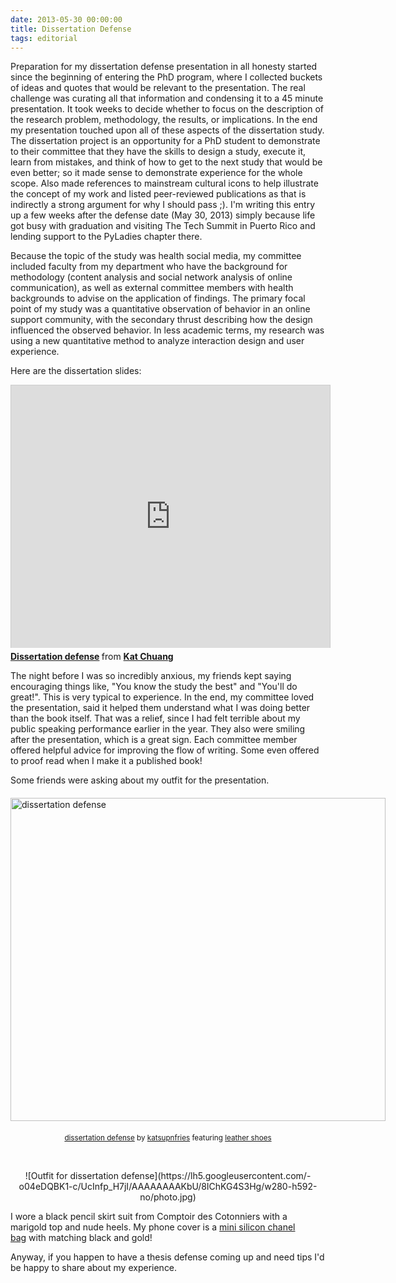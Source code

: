 ```yaml
---
date: 2013-05-30 00:00:00
title: Dissertation Defense
tags: editorial
---
```


Preparation for my dissertation defense presentation in all honesty started since the beginning of entering the PhD program, where I collected buckets of ideas and quotes that would be relevant to the presentation. The real challenge was curating all that information and condensing it to a 45 minute presentation. It took weeks to decide whether to focus on the description of the research problem, methodology, the results, or implications. In the end my presentation touched upon all of these aspects of the dissertation study. The dissertation project is an opportunity for a PhD student to demonstrate to their committee that they have the skills to design a study, execute it, learn from mistakes, and think of how to get to the next study that would be even better; so it made sense to demonstrate experience for the whole scope. Also made references to mainstream cultural icons to help illustrate the concept of my work and listed peer-reviewed publications as that is indirectly a strong argument for why I should pass ;). I'm writing this entry up a few weeks after the defense date (May 30, 2013) simply because life got busy with graduation and visiting The Tech Summit in Puerto Rico and lending support to the PyLadies chapter there.

Because the topic of the study was health social media, my committee included faculty from my department who have the background for methodology (content analysis and social network analysis of online communication), as well as external committee members with health backgrounds to advise on the application of findings. The primary focal point of my study was a quantitative observation of behavior in an online support community, with the secondary thrust describing how the design influenced the observed behavior. In less academic terms, my research was using a new quantitative method to analyze interaction design and user experience.

Here are the dissertation slides:

<iframe src="http://www.slideshare.net/slideshow/embed_code/22211211?rel=0" width="510" height="420" frameborder="0" marginwidth="0" marginheight="0" scrolling="no" style="border:1px solid #CCC;border-width:1px 1px 0;margin-bottom:5px" allowfullscreen> </iframe> <div style="margin-bottom:5px"> <strong> <a href="https://www.slideshare.net/katychuang/dissertation-defense-22211211" title="Dissertation defense" target="_blank">Dissertation defense</a> </strong> from <strong><a href="http://www.slideshare.net/katychuang" target="_blank">Kat Chuang</a></strong> </div>

The night before I was so incredibly anxious, my friends kept saying encouraging things like, "You know the study the best" and "You'll do great!". This is very typical to experience. In the end, my committee loved the presentation, said it helped them understand what I was doing better than the book itself. That was a relief, since I had felt terrible about my public speaking performance earlier in the year. They also were smiling after the presentation, which is a great sign. Each committee member offered helpful advice for improving the flow of writing. Some even offered to proof read when I make it a published book!

Some friends were asking about my outfit for the presentation.
<div style="width:600px;margin: 20px auto;">
<div style="position:relative;"><a href="http://www.polyvore.com/dissertation_defense/set?.embedder=1572909&amp;.svc=copypaste&amp;id=86252443" target="_blank"><img title="dissertation defense" alt="dissertation defense" src="http://cfc.polyvoreimg.com/cgi/img-set/.sig/d45ay4tvUzpUu8zGeAQsOg/cid/86252443/id/8secqexdTu6oW9DhMMTRgg/size/c600x517.jpg" width="600" height="517" border="0" /></a></div>
</div>
<div style="text-align:center;"><small><a href="http://www.polyvore.com/dissertation_defense/set?.embedder=1572909&amp;.svc=copypaste&amp;id=86252443" target="_blank">dissertation defense</a> by <a href="http://katsupnfries.polyvore.com/?.embedder=1572909&amp;.svc=copypaste" target="_blank">katsupnfries</a> featuring <a href="http://www.polyvore.com/leather_shoes/shop?query=leather+shoes" target="_blank">leather shoes</a></small></div>

&nbsp;
<p style="text-align:center;">
![Outfit for dissertation defense](https://lh5.googleusercontent.com/-o04eDQBK1-c/UcInfp_H7jI/AAAAAAAAKbU/8IChKG4S3Hg/w280-h592-no/photo.jpg)
</p>


I wore a black pencil skirt suit from Comptoir des Cotonniers with a marigold top and nude heels. My phone cover is a <a href="http://pinterest.com/pin/50454458297862230/">mini silicon chanel bag</a> with matching black and gold!

Anyway, if you happen to have a thesis defense coming up and need tips I'd be happy to share about my experience.
